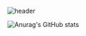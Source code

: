 ![header](https://capsule-render.vercel.app/api?type=waving&color=gradient&height=300&section=header&text=Good%20to%20see%20you%20%F0%9F%A4%97)

![Anurag's GitHub stats](https://github-readme-stats.vercel.app/api?josooho=anuraghazra&show_icons=true&theme=radical)
